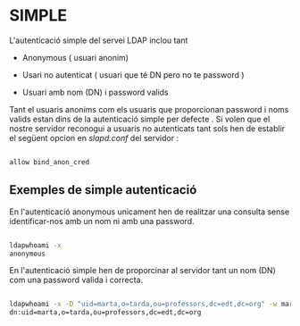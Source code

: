 # SIMPLE

L'autenticació simple del servei LDAP inclou tant 


- Anonymous ( usuari anonim)

- Usari no autenticat ( usuari que té DN pero no te password )

- Usuari amb nom (DN) i password valids


Tant el usuaris anonims com els usuaris que proporcionan password i noms valids estan dins de la autenticació simple per defecte . Si volen que el nostre 
servidor reconogui a usuaris no autenticats tant sols hen de establir el següent opcion en *slapd.conf* del servidor :

```bash

allow bind_anon_cred

```

## Exemples de simple autenticació

En l'autenticació anonymous unicament hen de realitzar una consulta sense identificar-nos amb un nom ni amb una password.

```bash

ldapwhoami -x 
anonymous

```

En l'autenticació simple hen de proporcinar al servidor tant un nom (DN) com una password valida i correcta.


```bash

ldapwhoami -x -D "uid=marta,o=tarda,ou=professors,dc=edt,dc=org" -w marta
dn:uid=marta,o=tarda,ou=professors,dc=edt,dc=org


```


